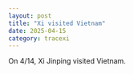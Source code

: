 ```yaml
---
layout: post
title: "Xi visited Vietnam"
date: 2025-04-15
category: tracexi
---
```


On 4/14, Xi Jinping visited Vietnam.
